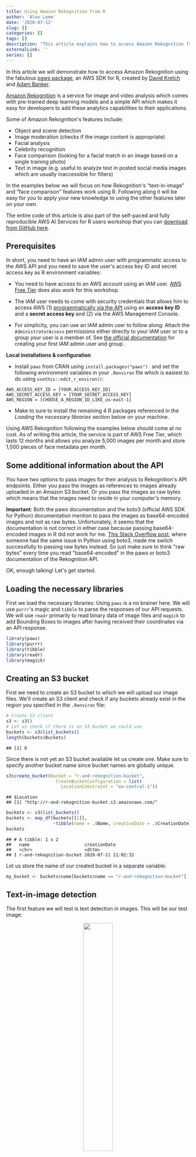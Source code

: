 ```yaml
---
title: Using Amazon Rekognition from R
author: 'Alex Lemm'
date: '2020-07-12'
slug: []
categories: []
tags: []
description: "This article explains how to access Amazon Rekognition from R using the paws package, an AWS SDK for R. The examples focus on how to use Rekognition's text-in-image and face comparison features using R."
externalLink: ''
series: []
---
```


In this article we will demonstrate how to access Amazon Rekognition using the fabulous [paws package](https://github.com/paws-r/paws), an AWS SDK for R, created by [David Kretch](https://github.com/davidkretch) and [Adam Banker](https://github.com/adambanker).

[Amazon Rekognition](https://aws.amazon.com/rekognition/) is a service for image and video analysis which comes with pre-trained deep learning models and a simple API which makes it easy for developers to add these analytics capabilities to their applications.  

Some of Amazon Rekognition's features include:

* Object and scene detection
* Image moderation (checks if the image content is appropriate)
* Facial analysis
* Celebrity recognition
* Face comparison (looking for a facial match in an image based on a single training photo)
* Text in image (e.g. useful to analyze text in posted social media images which are usually inaccessible for filters)

In the examples below we will focus on how Rekognition's “text-in-image” and “face comparison” features work using R. Following along it will be easy for you to apply your new knowledge to using the other features later on your own. 

The entire code of this article is also part of the self-paced and fully reproducible AWS AI Services for R users workshop that you can [download from GitHub here](https://github.com/alex23lemm/AWS-AI-Services-R-Workshop).


## Prerequisites

In short, you need to have an IAM admin user with programmatic access to the AWS API and you need to save the user's access key ID and secret access key as R environment variables:

* You need to have access to an AWS account using an IAM user. [AWS Free Tier](https://aws.amazon.com/de/free/) does also work for this workshop.

* The IAM user needs to come with security credentials that allows him to access AWS (1) [programmatically via the API](https://docs.aws.amazon.com/general/latest/gr/aws-sec-cred-types.html#access-keys-and-secret-access-keys) using an **access key ID** and a **secret access key** and (2) via the AWS Management Console. 

* For simplicity, you can use an IAM admin user to follow along: Attach the `AdministratorAccess` permissions either directly to your IAM user or to a group your user is a member of. See [the official documentation](https://docs.aws.amazon.com/IAM/latest/UserGuide/getting-started_create-admin-group.html) for creating your first IAM admin user and group.

**Local installations & configuration**

* Install `paws` from CRAN using `install.packages("paws") ` and set the following environment variables in your `.Renviron` file which is easiest to do using `usethis::edit_r_environ()`:

```{r}
AWS_ACCESS_KEY_ID = [YOUR_ACCESS_KEY_ID]
AWS_SECRET_ACCESS_KEY = [YOUR_SECRET_ACCESS_KEY]
AWS_REGION = [CHOOSE_A_REGION_ID_LIKE_us-east-1]
```

* Make to sure to install the remaining 4 R packages referenced in the *Loading the necessary libraries* section below on your machine. 

Using AWS Rekognition following the examples below should come at no cost. As of writing this article, the service is part of AWS Free Tier, which lasts 12 months and allows you analyze 5,000 images per month and store 1,000 pieces of face metadata per month.


## Some additional information about the API

You have two options to pass images for their analysis to Rekognition's API endpoints. Either you pass the images as references to images already uploaded in an Amazon S3 bucket. Or you pass the images as raw bytes which means that the images need to reside in your computer's memory. 

**Important**: Both the paws documentation and the boto3 (official AWS SDK for Python) documentation mention to pass the images as base64-encoded images and not as raw bytes. Unfortunately, it seems that the documentation is not correct in either case because passing base64-encoded images in R did not work for me. [This Stack Overflow post](https://stackoverflow.com/questions/47542341/how-do-i-convert-local-jpg-file-to-base64-to-work-with-boto3-and-detect-text), where someone had the same issue in Python using boto3, made me switch successfully to passing raw bytes instead. So just make sure to think "raw bytes" every time you read "base64-encoded" in the paws or boto3 documentation of the Rekognition API.

OK, enough talking! Let's get started. 

## Loading the necessary libraries

First we load the necessary libraries: Using `paws` is a no brainer here. We will use `purrr`'s magic and `tibble` to parse the responses of our API requests. We will use `readr` primarily to read binary data of image files and `magick` to add Bounding Boxes to images after having received their coordinates via an API response. 

```r
library(paws)
library(purrr)
library(tibble)
library(readr)
library(magick)
```


## Creating an S3 bucket 

First we need to create an S3 bucket to which we will upload our image files. We'll create an S3 client and check if any buckets already exist in the region you specified in the `.Renviron` file:


```r
# Create S3 client
s3 <- s3()
# Let us check if there is an S3 bucket we could use
buckets <- s3$list_buckets()
length(buckets$Buckets)
```

```
## [1] 0
```

Since there is not yet an S3 bucket available let us create one. Make sure to specify another bucket name since bucket names are globally unique.


```r
s3$create_bucket(Bucket = "r-and-rekognition-bucket",
                   CreateBucketConfiguration = list(
                     LocationConstraint = "eu-central-1"))
```

```
## $Location
## [1] "http://r-and-rekognition-bucket.s3.amazonaws.com/"
```

```r
buckets <- s3$list_buckets()
buckets <- map_df(buckets[[1]], 
                  ~tibble(name = .$Name, creationDate = .$CreationDate))
buckets
```

```
## # A tibble: 1 x 2
##   name                     creationDate       
##   <chr>                    <dttm>             
## 1 r-and-rekognition-bucket 2020-07-11 21:02:32
```

Let us store the name of our created bucket in a separate variable:


```r
my_bucket <- buckets$name[buckets$name == "r-and-rekognition-bucket"]
```


## Text-in-image detection

The first feature we will test is text detection in images. This will be our test image:

<p align="center">
<img src="./images/tyrion_quote.jpg" width="40%" />
</p>

As explained above there are two ways to feed a Rekognition endpoint with image data: By referencing images residing in an S3 bucket or by sending the image as raw bytes. Let us check out both options.

### Option 1: Referencing an image

Let us upload the image to the S3 bucket we just created.


```r
s3$put_object(Bucket = my_bucket, 
              Body = read_file_raw("./images/tyrion_quote.jpg") , 
              Key = "tyrion_quote.jpg")
```

```
## $Expiration
## character(0)
## 
## $ETag
## [1] "\"aa5e8918fa049ae75d9b2bb6a484f488\""
## 
## $ServerSideEncryption
## character(0)
## 
## $VersionId
## character(0)
## 
## $SSECustomerAlgorithm
## character(0)
## 
## $SSECustomerKeyMD5
## character(0)
## 
## $SSEKMSKeyId
## character(0)
## 
## $SSEKMSEncryptionContext
## character(0)
## 
## $RequestCharged
## character(0)
```

OK, that response from the endpoint acknowledging the upload looks rather cryptic. Let us check if our test image now really resides in our bucket.


```r
bucket_objects <- s3$list_objects(my_bucket) %>% 
  .[["Contents"]] %>% 
  map_chr("Key")
bucket_objects
```

```
## [1] "tyrion_quote.jpg"
```

Perfect, everything worked as expected and our test file was uploaded successfully. Next, we need to create a Rekognition client for making the necessary API calls:


```r
# Create a Rekognition client
rekognition <- rekognition()

# Referencing an image in an Amazon S3 bucket
resp <- rekognition$detect_text(
  Image = list(
    S3Object = list(
      Bucket = my_bucket,
      Name = bucket_objects
    )
  )
)

# Parsing the response
resp %>% 
  .[["TextDetections"]] %>% 
  keep(~.[["Type"]] == "WORD") %>% 
  map_chr("DetectedText")
```

```
##  [1] "THAT'S" "WHAT"   "I"      "DO"     "I"      "DRINK"  "AND"    "I"     
##  [9] "KNOW"   "THINGS"
```

Hurray! We used Rekognition the first time and the service delivered the correct results. What about sending the image in raw format instead? 

### Option 2: Sending the image as bytes


```r
image <- read_file_raw("./images/tyrion_quote.jpg")

# Sending the image as raw bytes
resp <- rekognition$detect_text(
  Image = list(
    Bytes = image
  )
)

# Parsing the response
resp %>% 
  .[["TextDetections"]] %>% 
  keep(~.[["Type"]] == "WORD") %>% 
  map_chr("DetectedText")
```

```
##  [1] "THAT'S" "WHAT"   "I"      "DO"     "I"      "DRINK"  "AND"    "I"     
##  [9] "KNOW"   "THINGS"
```

The second option also worked perfectly fine and delivered the same results. In the next section we will move on to test the other feature we are interested in.

### Facial comparison

Facial comparison lets you look for a facial match in an image based on a single training photo you provided. It is best explained with a simple example. 

Imagine the security camera caught a thief stealing your car in front of your house. The guy looks like this:

<p align="center">
<img src="./images/thief.jpg" width="30%" />
</p>

Rekognition can now be used to identify the thief in a photo of a group of people. By coincidence the police acquired a photo of the usual suspects who had a Web session together the same day in the area the car was stolen:

<p align="center">
<img src="images/usual_suspects.png" width="60%" />
</p>

Is our thief among these people and can Rekognition identify him correctly?

We will skip uploading the two images to S3 and send them directly as raw bytes to the API endpoint. Uploading the images to S3 and referencing them for a facial comparison would work in the same manner as described above in the text-in-image detection demo. 


```r
# Load raw images into memory
thief <- readr::read_file_raw("./images/thief.jpg")
suspects <- readr::read_file_raw("./images/usual_suspects.png")

# Send images to the compare faces endpoint
resp <- rekognition$compare_faces(
  SourceImage = list(
    Bytes = thief
  ),
  TargetImage = list(
    Bytes = suspects
  )
)
```

Did the response include a hit?


```r
length(resp$UnmatchedFaces)
```

```
## [1] 15
```

```r
length(resp$FaceMatches)
```

```
## [1] 1
```

```r
resp$FaceMatches[[1]]$Similarity
```

```
## [1] 99.6824
```

OK, it seems Rekognition identified one of the 16 persons in the suspects image as a potential hit and also seems 99.68 % certain about it. 

The response of Rekognition's compare faces endpoint also includes bounding box coordinates for items that are detected in images (See the [official documentation here)](https://docs.aws.amazon.com/rekognition/latest/dg/images-displaying-bounding-boxes.html).

We will use the `magick` package to add the bounding box of the person who Rekognition identified as the thief to the image of the suspects. 

For this we need to convert the suspects raw image which currently resides in our local memory into a magick image object. This step is necessary because we need to extract the pixel information of the suspect image using `magick::image_info()`. We will use the pixel information  together with the bounding box coordinates included in the response to calculate the bounding box properties (width, height, left, right).

Once we have the bounding box properties we can add the bounding box to our suspects image using `magick`.


```r
# Convert raw image into a magick object
suspects <- image_read(suspects)

# Extract face match from the response
match <- resp$FaceMatches[[1]]

# Calculate bounding box properties
width <- match$Face$BoundingBox$Width * image_info(suspects)$width 
height <- match$Face$BoundingBox$Height * image_info(suspects)$height
left <- match$Face$BoundingBox$Left * image_info(suspects)$width 
top <- match$Face$BoundingBox$Top * image_info(suspects)$height

# Add bounding box to suspects image
image <- suspects %>% 
  image_draw()
rect(left, top, left + width, top + height, border = "red", lty = "dashed", lwd = 5)
image
```
<p align="center">
<img src="./images/unnamed-chunk-14-1.png" width="60%" style="display: block; margin: auto;" />
</p>

Second Hurray! Testing Rekognition's face comparison feature was also a success and the thief was identified correctly. 

## Summary

It is great that Python's `boto3` finally has an R brother. The `paws` package makes it really easy to access Amazon Rekognition and other AWS services from R. R users can use image and video analysis capabilities without being experts in deep learning. The trickiest part when using `paws` is figuring out a clever way to parse the response coming from the API. But with the recipes and packages used above for parsing S3 and Rekognition API responses, you now should have have some best practices available on your end to get started quickly.
